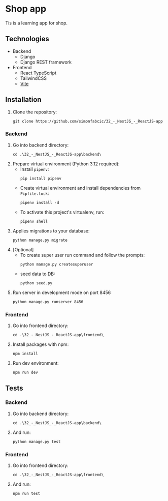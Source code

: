 # Shop app
Tis is a learning app for shop.

## Technologies
- Backend
    - Django
    - Django REST framework
- Frontend
    - React TypeScript
    - TailwindCSS 
    - [Vite](https://vitejs.dev/)

## Installation
1. Clone the repository:  
    ```
    git clone https://github.com/simonfabcic/32_-_NestJS_-_ReactJS-app
    ```

### Backend
1. Go into backend directory:  
    ```
    cd .\32_-_NestJS_-_ReactJS-app\backend\
    ```
1. Prepare virtual environment (Python 3.12 required):
    - Install `pipenv`:  
        ```
        pip install pipenv
        ```
    - Create virtual environment and install dependencies from `Pipfile.lock`:  
        ```
        pipenv install -d
        ```
    - To activate this project's virtualenv, run:  
        ```
        pipenv shell
        ```
1. Applies migrations to your database:
    ```
    python manage.py migrate
    ```
1. [Optional]
    - To create super user run command and follow the prompts:
        ```
        python manage.py createsuperuser
        ```
    - seed data to DB:
        ```
        python seed.py
        ```
1. Run server in development mode on port 8456
    ```
    python manage.py runserver 8456
    ```
### Frontend
1. Go into frontend directory:
    ```
    cd .\32_-_NestJS_-_ReactJS-app\frontend\
    ```
1. Install packages with npm:
    ```
    npm install
    ```
1. Run dev environment:
    ```
    npm run dev
    ```

## Tests
### Backend
1. Go into backend directory:
    ```
    cd .\32_-_NestJS_-_ReactJS-app\backend\
    ```
1. And run:
    ```
    python manage.py test
    ```

### Frontend
1. Go into frontend directory:
    ```
    cd .\32_-_NestJS_-_ReactJS-app\frontend\
    ```
1. And run:
    ```
    npm run test
    ```